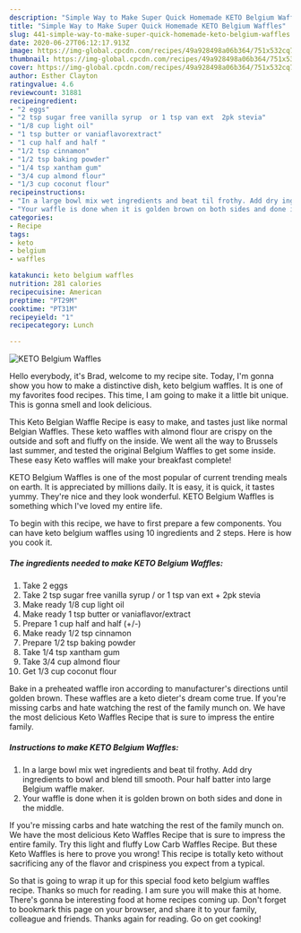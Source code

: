 ```yaml
---
description: "Simple Way to Make Super Quick Homemade KETO Belgium Waffles"
title: "Simple Way to Make Super Quick Homemade KETO Belgium Waffles"
slug: 441-simple-way-to-make-super-quick-homemade-keto-belgium-waffles
date: 2020-06-27T06:12:17.913Z
image: https://img-global.cpcdn.com/recipes/49a928498a06b364/751x532cq70/keto-belgium-waffles-recipe-main-photo.jpg
thumbnail: https://img-global.cpcdn.com/recipes/49a928498a06b364/751x532cq70/keto-belgium-waffles-recipe-main-photo.jpg
cover: https://img-global.cpcdn.com/recipes/49a928498a06b364/751x532cq70/keto-belgium-waffles-recipe-main-photo.jpg
author: Esther Clayton
ratingvalue: 4.6
reviewcount: 31881
recipeingredient:
- "2 eggs"
- "2 tsp sugar free vanilla syrup  or 1 tsp van ext  2pk stevia"
- "1/8 cup light oil"
- "1 tsp butter or vaniaflavorextract"
- "1 cup half and half "
- "1/2 tsp cinnamon"
- "1/2 tsp baking powder"
- "1/4 tsp xantham gum"
- "3/4 cup almond flour"
- "1/3 cup coconut flour"
recipeinstructions:
- "In a large bowl mix wet ingredients and beat til frothy. Add dry ingredients to bowl and blend till smooth. Pour half batter into large Belgium waffle maker."
- "Your waffle is done when it is golden brown on both sides and done in the middle."
categories:
- Recipe
tags:
- keto
- belgium
- waffles

katakunci: keto belgium waffles 
nutrition: 281 calories
recipecuisine: American
preptime: "PT29M"
cooktime: "PT31M"
recipeyield: "1"
recipecategory: Lunch

---
```



![KETO Belgium Waffles](https://img-global.cpcdn.com/recipes/49a928498a06b364/751x532cq70/keto-belgium-waffles-recipe-main-photo.jpg)

Hello everybody, it's Brad, welcome to my recipe site. Today, I'm gonna show you how to make a distinctive dish, keto belgium waffles. It is one of my favorites food recipes. This time, I am going to make it a little bit unique. This is gonna smell and look delicious.

This Keto Belgian Waffle Recipe is easy to make, and tastes just like normal Belgian Waffles. These keto waffles with almond flour are crispy on the outside and soft and fluffy on the inside. We went all the way to Brussels last summer, and tested the original Belgium Waffles to get some inside. These easy Keto waffles will make your breakfast complete!

KETO Belgium Waffles is one of the most popular of current trending meals on earth. It is appreciated by millions daily. It is easy, it is quick, it tastes yummy. They're nice and they look wonderful. KETO Belgium Waffles is something which I've loved my entire life.


To begin with this recipe, we have to first prepare a few components. You can have keto belgium waffles using 10 ingredients and 2 steps. Here is how you cook it.

<!--inarticleads1-->

##### The ingredients needed to make KETO Belgium Waffles:

1. Take 2 eggs
1. Take 2 tsp sugar free vanilla syrup / or 1 tsp van ext + 2pk stevia
1. Make ready 1/8 cup light oil
1. Make ready 1 tsp butter or vaniaflavor/extract
1. Prepare 1 cup half and half (+/-)
1. Make ready 1/2 tsp cinnamon
1. Prepare 1/2 tsp baking powder
1. Take 1/4 tsp xantham gum
1. Take 3/4 cup almond flour
1. Get 1/3 cup coconut flour


Bake in a preheated waffle iron according to manufacturer&#39;s directions until golden brown. These waffles are a keto dieter&#39;s dream come true. If you&#39;re missing carbs and hate watching the rest of the family munch on. We have the most delicious Keto Waffles Recipe that is sure to impress the entire family. 

<!--inarticleads2-->

##### Instructions to make KETO Belgium Waffles:

1. In a large bowl mix wet ingredients and beat til frothy. Add dry ingredients to bowl and blend till smooth. Pour half batter into large Belgium waffle maker.
1. Your waffle is done when it is golden brown on both sides and done in the middle.


If you&#39;re missing carbs and hate watching the rest of the family munch on. We have the most delicious Keto Waffles Recipe that is sure to impress the entire family. Try this light and fluffy Low Carb Waffles Recipe. But these Keto Waffles is here to prove you wrong! This recipe is totally keto without sacrificing any of the flavor and crispiness you expect from a typical. 

So that is going to wrap it up for this special food keto belgium waffles recipe. Thanks so much for reading. I am sure you will make this at home. There's gonna be interesting food at home recipes coming up. Don't forget to bookmark this page on your browser, and share it to your family, colleague and friends. Thanks again for reading. Go on get cooking!
